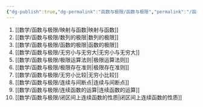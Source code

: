 ```yaml
---
{"dg-publish":true,"dg-permalink":"函数与极限/函数与极限","permalink":"/函数与极限/函数与极限/","dgHomeLink":true,"dgPassFrontmatter":false}
---
```





1. [[数学/函数与极限/映射与函数|映射与函数]]
2. [[数学/函数与极限/数列的极限|数列的极限]]
3. [[数学/函数与极限/函数的极限|函数的极限]]
4. [[数学/函数与极限/无穷小与无穷大|无穷小与无穷大]]
5. [[数学/函数与极限/极限运算法则|极限运算法则]]
6. [[数学/函数与极限/极限存在准则|极限存在准则]]
7. [[数学/函数与极限/无穷小比较|无穷小比较]]
8. [[数学/函数与极限/连续与间断点|连续与间断点]]
9. [[数学/函数与极限/连续函数的运算|连续函数的运算]]
10. [[数学/函数与极限/闭区间上连续函数的性质|闭区间上连续函数的性质]]